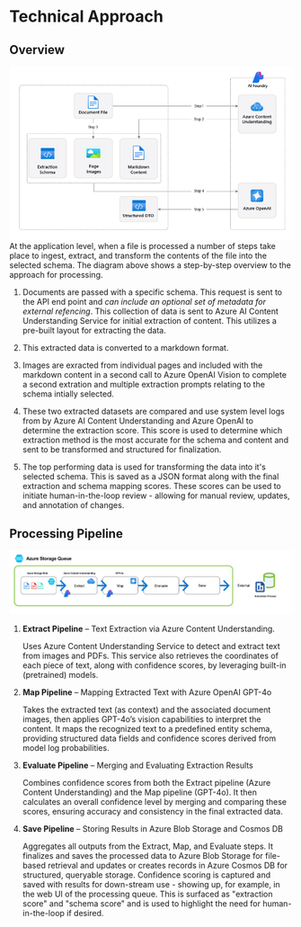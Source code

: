 # Technical Approach

## Overview
![image](./Images/ReadMe/approach.png)
At the application level, when a file is processed a number of steps take place to ingest, extract, and transform the contents of the file into the selected schema. The diagram above shows a step-by-step overview to the approach for processing.

1. Documents are passed with a specific schema. This request is sent to the API end point and _can include an optional set of metadata for external refencing_. This collection of data is sent to Azure AI Content Understanding Service for initial extraction of content. This utilizes a pre-built layout for extracting the data.

2. This extracted data is converted to a markdown format.

3. Images are exracted from individual pages and included with the markdown content in a second call to Azure OpenAI Vision to complete a second extration and multiple extraction prompts relating to the schema intially selected.

4. These two extracted datasets are compared and use system level logs from by Azure AI Content Understanding and Azure OpenAI to determine the extraction score. This score is used to determine which extraction method is the most accurate for the schema and content and sent to be transformed and structured for finalization.

5. The top performing data is used for transforming the data into it's selected schema. This is saved as a JSON format along with the final extraction and schema mapping scores. These scores can be used to initiate human-in-the-loop review - allowing for manual review, updates, and annotation of changes.

## Processing Pipeline

![image](./Images/ReadMe/processing-pipeline.png)


1. **Extract Pipeline** – Text Extraction via Azure Content Understanding.

    Uses Azure Content Understanding Service to detect and extract text from images and PDFs. This service also retrieves the coordinates of each piece of text, along with confidence scores, by leveraging built-in (pretrained) models.

2. **Map Pipeline** – Mapping Extracted Text with Azure OpenAI GPT-4o

    Takes the extracted text (as context) and the associated document images, then applies GPT-4o’s vision capabilities to interpret the content. It maps the recognized text to a predefined entity schema, providing structured data fields and confidence scores derived from model log probabilities.

3. **Evaluate Pipeline** – Merging and Evaluating Extraction Results

    Combines confidence scores from both the Extract pipeline (Azure Content Understanding) and the Map pipeline (GPT-4o). It then calculates an overall confidence level by merging and comparing these scores, ensuring accuracy and consistency in the final extracted data. 

4. **Save Pipeline** – Storing Results in Azure Blob Storage and Cosmos DB

    Aggregates all outputs from the Extract, Map, and Evaluate steps. It finalizes and saves the processed data to Azure Blob Storage for file-based retrieval and updates or creates records in Azure Cosmos DB for structured, queryable storage. Confidence scoring is captured and saved with results for down-stream use - showing up, for example, in the web UI of the processing queue. This is surfaced as "extraction score" and "schema score" and is used to highlight the need for human-in-the-loop if desired.
